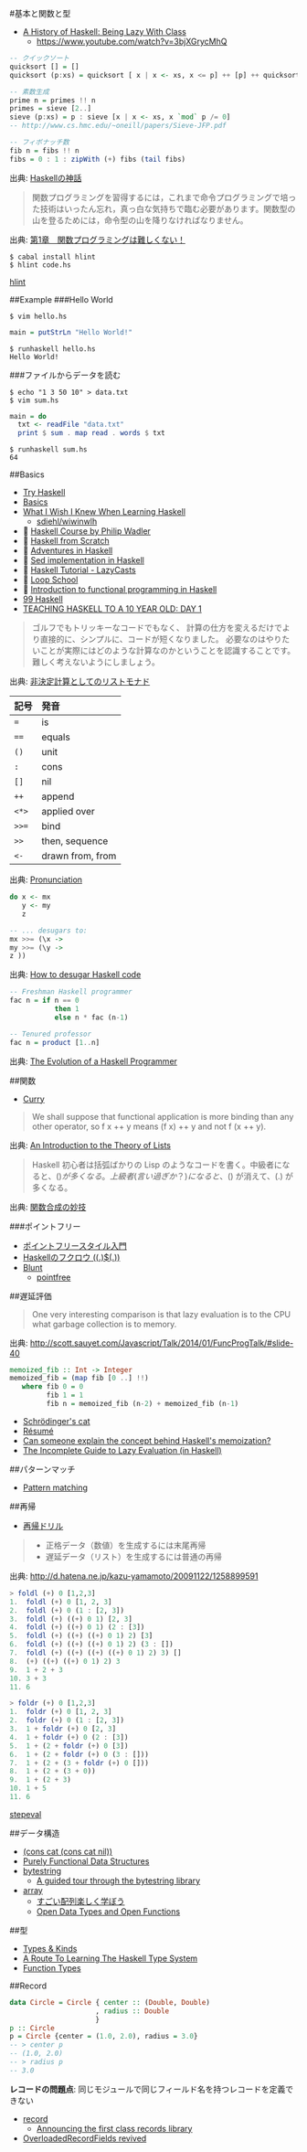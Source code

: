 #基本と関数と型

* [A History of Haskell: Being Lazy With Class](http://haskell.cs.yale.edu/wp-content/uploads/2011/02/history.pdf)
   * <https://www.youtube.com/watch?v=3bjXGrycMhQ>

```haskell
-- クイックソート
quicksort [] = []
quicksort (p:xs) = quicksort [ x | x <- xs, x <= p] ++ [p] ++ quicksort [ x | x <- xs, x > p]

-- 素数生成
prime n = primes !! n
primes = sieve [2..]
sieve (p:xs) = p : sieve [x | x <- xs, x `mod` p /= 0]
-- http://www.cs.hmc.edu/~oneill/papers/Sieve-JFP.pdf

-- フィボナッチ数
fib n = fibs !! n
fibs = 0 : 1 : zipWith (+) fibs (tail fibs)
```

出典: [Haskellの神話](http://d.hatena.ne.jp/kazu-yamamoto/20100624/1277348961)

> 関数プログラミングを習得するには，これまで命令プログラミングで培った技術はいったん忘れ，真っ白な気持ちで臨む必要があります。関数型の山を登るためには，命令型の山を降りなければなりません。

出典: [第1章　関数プログラミングは難しくない！](http://gihyo.jp/dev/feature/01/functional-prog/0001)

```shell
$ cabal install hlint
$ hlint code.hs
```

[hlint](https://hackage.haskell.org/package/hlint)

##Example
###Hello World

```shell
$ vim hello.hs
```

```haskell
main = putStrLn "Hello World!"
```

```shell
$ runhaskell hello.hs
Hello World!
```

###ファイルからデータを読む

```shell
$ echo "1 3 50 10" > data.txt
$ vim sum.hs
```

```haskell
main = do
  txt <- readFile "data.txt"
  print $ sum . map read . words $ txt
```

```shell
$ runhaskell sum.hs
64
```

##Basics
* [Try Haskell](https://tryhaskell.org/)
* [Basics](http://www.scs.stanford.edu/14sp-cs240h/slides/basics-slides.html)
* [What I Wish I Knew When Learning Haskell](http://www.stephendiehl.com/what/)
  * [sdiehl/wiwinwlh](https://github.com/sdiehl/wiwinwlh)
* 🎥 [Haskell Course by Philip Wadler](https://www.youtube.com/watch?v=AOl2y5uW0mA&list=PLtRG9GLtNcHBv4cuh2w1cz5VsgY6adoc3)
* 🎥 [Haskell from Scratch](https://www.youtube.com/watch?v=zZ_nI9E9g0I&list=PLxj9UAX4Em-Ij4TKwKvo-SLp-Zbv-hB4B&index=1)
* 🎥 [Adventures in Haskell](https://www.youtube.com/watch?v=9AllRc64pVE&list=PL_xuff3BkASMOzBr0hKVKLuSnU4UIinKx)
* 🎥 [Sed implementation in Haskell](https://www.youtube.com/watch?v=0I90MTip-OQ&list=PLUQzXLQ6jvHL_k3QOMKXehVoZdk-sKtHd)
* 🎥 [Haskell Tutorial - LazyCasts](https://www.youtube.com/watch?v=5XLTRuKoOtM&index=2&list=PLvj5k87ljYYHwOOcdGvS3qi85IvjOW--8)
* 🎥 [Loop School](http://school.looprecur.com/)
* 🎥 [Introduction to functional programming in Haskell](https://www.youtube.com/watch?v=me_KkQfSFrQ)
* [99 Haskell](http://www.99haskell.org/)
* [TEACHING HASKELL TO A 10 YEAR OLD: DAY 1](https://superginbaby.wordpress.com/2015/04/08/teaching-haskell-to-a-10-year-old-day-1/)

> ゴルフでもトリッキーなコードでもなく、 計算の仕方を変えるだけでより直接的に、シンプルに、コードが短くなりました。 必要なのはやりたいことが実際にはどのような計算なのかということを認識することです。 難しく考えないようにしましょう。

出典: [非決定計算としてのリストモナド](http://tanakh.jp/posts/2012-02-22-list-monad.html)

|記号|発音|
|:---|:---|
|`=`|is|
|`==`|equals|
|`()`|unit|
|`:`|cons|
|`[]`|nil|
|`++`|append|
|`<*>`|applied over|
|`>>=`|bind|
|`>>`|then, sequence|
|`<-`|drawn from, from|

出典: [Pronunciation](https://www.haskell.org/haskellwiki/Pronunciation)

```haskell
do x <- mx
   y <- my
   z

-- ... desugars to:
mx >>= (\x ->
my >>= (\y ->
z ))
```

出典: [How to desugar Haskell code ](http://www.haskellforall.com/2014/10/how-to-desugar-haskell-code.html)

```haskell
-- Freshman Haskell programmer
fac n = if n == 0 
           then 1
           else n * fac (n-1)

-- Tenured professor
fac n = product [1..n]
```

出典: [The Evolution of a Haskell Programmer](http://www.willamette.edu/~fruehr/haskell/evolution.html)

##関数
* [Curry](https://ro-che.info/ccc/10)

> We shall suppose that functional application is more binding than any other operator, so f x ++ y means (f x) ++ y and not f (x ++ y).

出典: [An Introduction to the Theory of Lists](https://www.cs.ox.ac.uk/files/3378/PRG56.pdf)

> Haskell 初心者は括弧ばかりの Lisp のようなコードを書く。中級者になると、($) が多くなる。上級者(言い過ぎか？)になると、($) が消えて、(.) が多くなる。

出典: [関数合成の妙技](http://d.hatena.ne.jp/kazu-yamamoto/20100702/1278036842)

###ポイントフリー
* [ポイントフリースタイル入門](http://d.hatena.ne.jp/melpon/20111031/1320024473)
* [Haskellのフクロウ ((.)$(.))](http://uid0130.blogspot.jp/2014/11/haskell_17.html)
* [Blunt](https://evening-thicket-5270.herokuapp.com/)
  * [pointfree](https://hackage.haskell.org/package/pointfree)

##遅延評価

> One very interesting comparison is that lazy evaluation is to the CPU what garbage collection is to memory.

出典: <http://scott.sauyet.com/Javascript/Talk/2014/01/FuncProgTalk/#slide-40>

```haskell
memoized_fib :: Int -> Integer
memoized_fib = (map fib [0 ..] !!)
   where fib 0 = 0
         fib 1 = 1
         fib n = memoized_fib (n-2) + memoized_fib (n-1)
```

* [Schrödinger's cat](https://ro-che.info/ccc/4)
* [Résumé](https://ro-che.info/ccc/11)
* [Can someone explain the concept behind Haskell's memoization?](http://programmers.stackexchange.com/questions/220746/can-someone-explain-the-concept-behind-haskells-memoization)
* [The Incomplete Guide to Lazy Evaluation (in Haskell)](https://hackhands.com/guide-lazy-evaluation-haskell/)

##パターンマッチ
* [Pattern matching](http://mbps.hatenablog.com/entry/2014/10/04/010000)

##再帰
* [再帰ドリル](https://github.com/kazu-yamamoto/recursion-drill)

> * 正格データ（数値）を生成するには末尾再帰
> * 遅延データ（リスト）を生成するには普通の再帰

出典: <http://d.hatena.ne.jp/kazu-yamamoto/20091122/1258899591>

```haskell
> foldl (+) 0 [1,2,3]
1.  foldl (+) 0 [1, 2, 3]
2.  foldl (+) 0 (1 : [2, 3])
3.  foldl (+) ((+) 0 1) [2, 3]
4.  foldl (+) ((+) 0 1) (2 : [3])
5.  foldl (+) ((+) ((+) 0 1) 2) [3]
6.  foldl (+) ((+) ((+) 0 1) 2) (3 : [])
7.  foldl (+) ((+) ((+) ((+) 0 1) 2) 3) []
8.  (+) ((+) ((+) 0 1) 2) 3
9.  1 + 2 + 3
10. 3 + 3
11. 6

> foldr (+) 0 [1,2,3]
1.  foldr (+) 0 [1, 2, 3]
2.  foldr (+) 0 (1 : [2, 3])
3.  1 + foldr (+) 0 [2, 3]
4.  1 + foldr (+) 0 (2 : [3])
5.  1 + (2 + foldr (+) 0 [3])
6.  1 + (2 + foldr (+) 0 (3 : []))
7.  1 + (2 + (3 + foldr (+) 0 []))
8.  1 + (2 + (3 + 0))
9.  1 + (2 + 3)
10. 1 + 5
11. 6
```

[stepeval](http://bm380.user.srcf.net/cgi-bin/stepeval.cgi)

##データ構造
* [(cons cat (cons cat nil))](https://twitter.com/lvsn/status/533685461957349376)
* [Purely Functional Data Structures](http://www.cs.cmu.edu/~rwh/theses/okasaki.pdf)
* [bytestring](https://hackage.haskell.org/package/bytestring)
  * [A guided tour through the bytestring library](http://meiersi.github.io/HaskellerZ/meetups/2012%2001%2019%20-%20The%20bytestring%20library/slides.html)
* [array](https://hackage.haskell.org/package/array)
  * [すごい配列楽しく学ぼう](http://www.slideshare.net/xenophobia__/ss-14558187)
  * [Open Data Types and Open Functions](https://www.cs.ox.ac.uk/people/ralf.hinze/publications/PPDP06.pdf)

##型
* [Types & Kinds](http://slpopejoy.github.io/2015/04/10/Types/)
* [A Route To Learning The Haskell Type System](http://www.colourcoding.net/blog/archive/2015/03/02/a-route-to-learning-the-haskell-type-system.aspx)
* [Function Types](http://bartoszmilewski.com/2015/03/13/function-types/)

##Record

```haskell
data Circle = Circle { center :: (Double, Double)
                     , radius :: Double
                     }
p :: Circle
p = Circle {center = (1.0, 2.0), radius = 3.0}
-- > center p
-- (1.0, 2.0)
-- > radius p
-- 3.0
```

**レコードの問題点**: 同じモジュールで同じフィールド名を持つレコードを定義できない

* [record](http://hackage.haskell.org/package/record)
  * [Announcing the first class records library](http://nikita-volkov.github.io/record/)
* [OverloadedRecordFields revived](http://www.well-typed.com/blog/2015/03/overloadedrecordfields-revived/)

